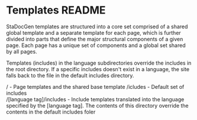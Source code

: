 # Templates README

StaDocGen templates are structured into a core set comprised of a shared global template and a separate template for each page, which is further divided into  parts that define the major structural components of a given page. Each page has a unique set of components and a global set shared by all pages.

Templates (includes) in the language subdirectories override the includes in the root directory. If a specific includes doesn't exist in a language, the site falls back to the 
file in the default includes directory.

/
	- Page templates and the shared base template
/icludes
	- Default set of includes	
/[language tag]/includes
	- Include templates translated into the language specified by the [language tag]. The contents
	of this directory override the contents in the default includes foler
	
	

